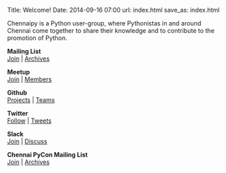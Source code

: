 Title: Welcome!
Date: 2014-09-16 07:00
url: index.html
save_as: index.html

Chennaipy is a Python user-group, where Pythonistas in and around
Chennai come together to share their knowledge and to contribute to
the promotion of Python.


<!-- <div class="message">NOTE: Upcoming event template, update and uncomment</div>

<div class="cp-info-box">
  <b>Upcoming Events:</b> <a href="/meetup-nov-2016.html">November Meetup</a>
</div> 

-->


<div class="pure-g-r">
     <div class="pure-u-1-2 cp-grid-sect">
     <p>
     <i class="fa fa-comments fa-4x" style="color:#55cc55"></i>
     </p>
     <p><strong>Mailing List</strong><br/>
     <a href="https://mail.python.org/mailman/listinfo/chennaipy" target="_blank">Join</a> |
     <a href="https://mail.python.org/pipermail/chennaipy/" target="_blank">Archives</a>
     </p>
     </div>
     <div class="pure-u-1-2 cp-grid-sect">
     <p>
     <i class="fa fa-group fa-4x" style="color:#E0393E"></i>
     </p>
     <p><strong>Meetup</strong><br/>
     <a href="http://www.meetup.com/Chennaipy/join/" target="_blank">Join</a> |
     <a href="http://www.meetup.com/Chennaipy/members/" target="_blank">Members</a>
     </p>
     </div>
     <div class="pure-u-1-2 cp-grid-sect">
     <p>
     <i class="fa fa-github fa-4x" style="color:#555555"></i>
     </p>
     <p><strong>Github</strong><br/>
     <a href="http://github.com/chennaipy/" target="_blank">Projects</a> |
     <a href="http://github.com/orgs/chennaipy/teams" target="_blank">Teams</a>
     </p>
     </div>
     <div class="pure-u-1-2 cp-grid-sect">
     <p>
     <i class="fa fa-twitter fa-4x" style="color:#4099FF"></i>
     </p>
     <p><strong>Twitter</strong><br/>
     <a href="https://twitter.com/intent/follow?screen_name=chennaipy" target="_blank">Follow</a> |
     <a href="https://twitter.com/chennaipy" target="_blank">Tweets</a>
     </p>
     </div>
     <div class="pure-u-1-2 cp-grid-sect">
     <p>
     <i class="fa fa-slack fa-4x" style="color:#555555"></i>
     </p>
     <p><strong>Slack</strong><br/>
     <a href="http://bit.do/chennaipy-slack" target="_blank">Join</a> |
     <a href="http://chennaipy.slack.com" target="_blank">Discuss</a>
     </p>
     </div>
     <div class="pure-u-1-2 cp-grid-sect">
     <p>
     <i class="fa fa-comments fa-4x" style="color:#55cc55"></i>
     </p>
     <p><strong>Chennai PyCon Mailing List</strong><br/>
     <a href="http://chennaipy.org/mailman/listinfo/pycon_chennaipy.org" target="_blank">Join</a> |
     <a href="http://chennaipy.org/pipermail/pycon_chennaipy.org/" target="_blank">Archives</a>
     </p>
     </div>
</div>
